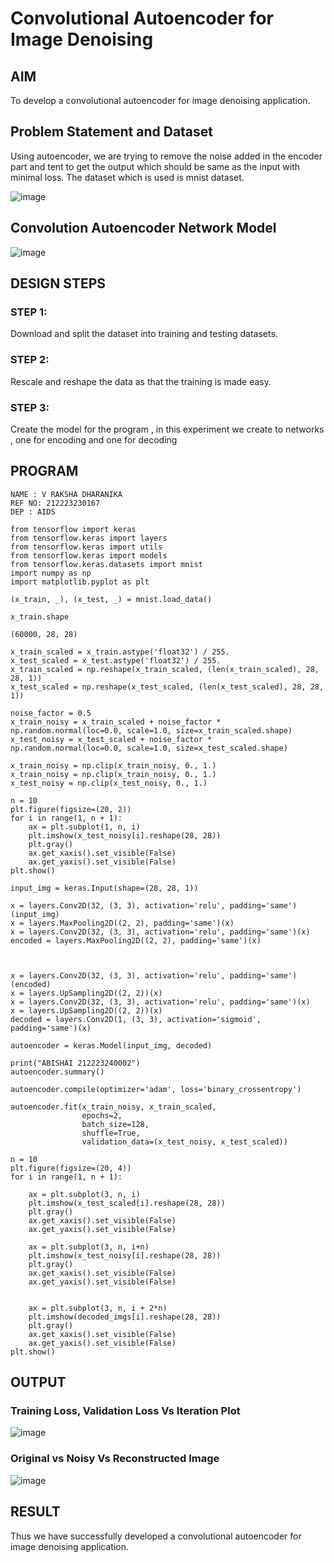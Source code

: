 # Convolutional Autoencoder for Image Denoising

## AIM

To develop a convolutional autoencoder for image denoising application.

## Problem Statement and Dataset

Using autoencoder, we are trying to remove the noise added in the encoder part and tent to get the output which should be same as the input with minimal loss. The dataset which is used is mnist dataset.

![image](https://github.com/Abishai95141/convolutional-denoising-autoencoder/assets/139335314/eaec4abe-a7f5-4220-8129-1b571975dbfe)


## Convolution Autoencoder Network Model

![image](https://github.com/Abishai95141/convolutional-denoising-autoencoder/assets/139335314/53883f8f-99f1-4658-95bc-2d860ed6888d)


## DESIGN STEPS

### STEP 1:

Download and split the dataset into training and testing datasets.

### STEP 2:

Rescale and reshape the data as that the training is made easy.

### STEP 3:

Create the model for the program , in this experiment we create to networks , one for encoding and one for decoding

## PROGRAM

```
NAME : V RAKSHA DHARANIKA
REF NO: 212223230167
DEP : AIDS

```
```
from tensorflow import keras
from tensorflow.keras import layers
from tensorflow.keras import utils
from tensorflow.keras import models
from tensorflow.keras.datasets import mnist
import numpy as np
import matplotlib.pyplot as plt

(x_train, _), (x_test, _) = mnist.load_data()

x_train.shape

(60000, 28, 28)

x_train_scaled = x_train.astype('float32') / 255.
x_test_scaled = x_test.astype('float32') / 255.
x_train_scaled = np.reshape(x_train_scaled, (len(x_train_scaled), 28, 28, 1))
x_test_scaled = np.reshape(x_test_scaled, (len(x_test_scaled), 28, 28, 1))

noise_factor = 0.5
x_train_noisy = x_train_scaled + noise_factor * np.random.normal(loc=0.0, scale=1.0, size=x_train_scaled.shape) 
x_test_noisy = x_test_scaled + noise_factor * np.random.normal(loc=0.0, scale=1.0, size=x_test_scaled.shape) 

x_train_noisy = np.clip(x_train_noisy, 0., 1.)
x_train_noisy = np.clip(x_train_noisy, 0., 1.)
x_test_noisy = np.clip(x_test_noisy, 0., 1.)

n = 10
plt.figure(figsize=(20, 2))
for i in range(1, n + 1):
    ax = plt.subplot(1, n, i)
    plt.imshow(x_test_noisy[i].reshape(28, 28))
    plt.gray()
    ax.get_xaxis().set_visible(False)
    ax.get_yaxis().set_visible(False)
plt.show()

input_img = keras.Input(shape=(28, 28, 1))

x = layers.Conv2D(32, (3, 3), activation='relu', padding='same')(input_img)
x = layers.MaxPooling2D((2, 2), padding='same')(x)
x = layers.Conv2D(32, (3, 3), activation='relu', padding='same')(x)
encoded = layers.MaxPooling2D((2, 2), padding='same')(x)



x = layers.Conv2D(32, (3, 3), activation='relu', padding='same')(encoded)
x = layers.UpSampling2D((2, 2))(x)
x = layers.Conv2D(32, (3, 3), activation='relu', padding='same')(x)
x = layers.UpSampling2D((2, 2))(x)
decoded = layers.Conv2D(1, (3, 3), activation='sigmoid', padding='same')(x)

autoencoder = keras.Model(input_img, decoded)

print("ABISHAI 212223240002")
autoencoder.summary()

autoencoder.compile(optimizer='adam', loss='binary_crossentropy')

autoencoder.fit(x_train_noisy, x_train_scaled,
                epochs=2,
                batch_size=128,
                shuffle=True,
                validation_data=(x_test_noisy, x_test_scaled))

n = 10
plt.figure(figsize=(20, 4))
for i in range(1, n + 1):

    ax = plt.subplot(3, n, i)
    plt.imshow(x_test_scaled[i].reshape(28, 28))
    plt.gray()
    ax.get_xaxis().set_visible(False)
    ax.get_yaxis().set_visible(False)

    ax = plt.subplot(3, n, i+n)
    plt.imshow(x_test_noisy[i].reshape(28, 28))
    plt.gray()
    ax.get_xaxis().set_visible(False)
    ax.get_yaxis().set_visible(False)    


    ax = plt.subplot(3, n, i + 2*n)
    plt.imshow(decoded_imgs[i].reshape(28, 28))
    plt.gray()
    ax.get_xaxis().set_visible(False)
    ax.get_yaxis().set_visible(False)
plt.show()
```

## OUTPUT

### Training Loss, Validation Loss Vs Iteration Plot

![image](https://github.com/Abishai95141/convolutional-denoising-autoencoder/assets/139335314/7b53317e-cacf-433b-8ca8-2d8731b7a326)

### Original vs Noisy Vs Reconstructed Image

![image](https://github.com/Abishai95141/convolutional-denoising-autoencoder/assets/139335314/2eb7a048-fc29-4925-a907-e00e16c1d535)


## RESULT
Thus we have successfully developed a convolutional autoencoder for image denoising application.
